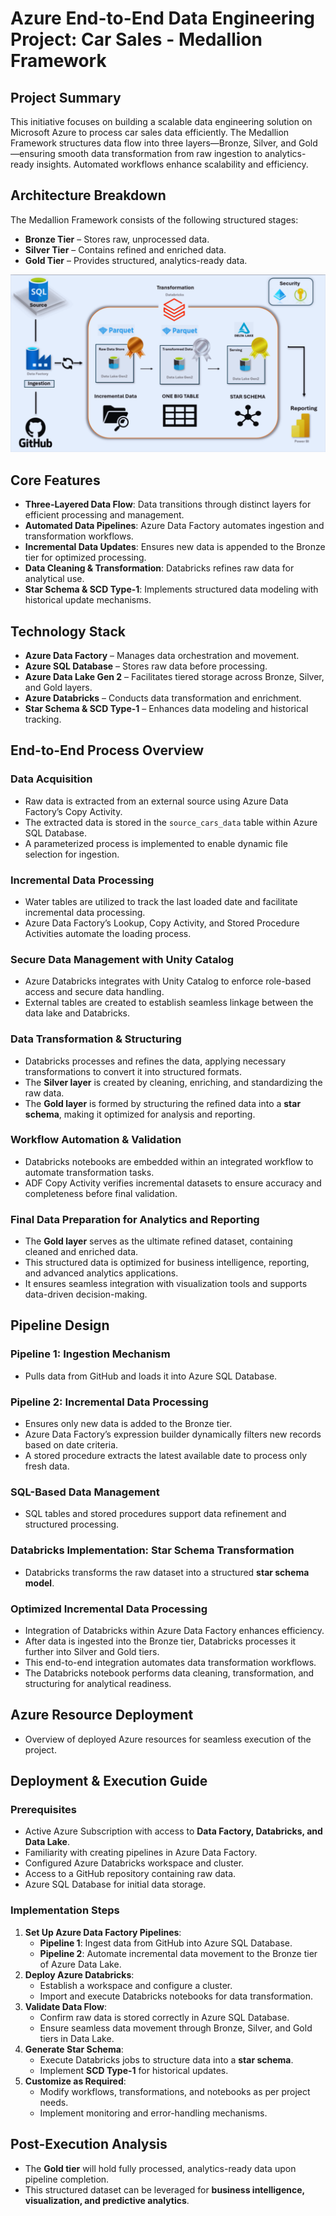 # Azure End-to-End Data Engineering Project: Car Sales - Medallion Framework

## Project Summary
This initiative focuses on building a scalable data engineering solution on Microsoft Azure to process car sales data efficiently. The Medallion Framework structures data flow into three layers—Bronze, Silver, and Gold—ensuring smooth data transformation from raw ingestion to analytics-ready insights. Automated workflows enhance scalability and efficiency.

## Architecture Breakdown
The Medallion Framework consists of the following structured stages:

- **Bronze Tier** – Stores raw, unprocessed data.
- **Silver Tier** – Contains refined and enriched data.
- **Gold Tier** – Provides structured, analytics-ready data.

![Architecture View](https://github.com/Chirudc/End_to_End_Azure_Data_Engineering_Medallion_Architecture_Project/blob/main/Car%20Sales%20Azure%20Data%20Engineering%20Medallion%20Architecture%20Project/Images/Medallion%20Architecture.png)

## Core Features
- **Three-Layered Data Flow**: Data transitions through distinct layers for efficient processing and management.
- **Automated Data Pipelines**: Azure Data Factory automates ingestion and transformation workflows.
- **Incremental Data Updates**: Ensures new data is appended to the Bronze tier for optimized processing.
- **Data Cleaning & Transformation**: Databricks refines raw data for analytical use.
- **Star Schema & SCD Type-1**: Implements structured data modeling with historical update mechanisms.

## Technology Stack
- **Azure Data Factory** – Manages data orchestration and movement.
- **Azure SQL Database** – Stores raw data before processing.
- **Azure Data Lake Gen 2** – Facilitates tiered storage across Bronze, Silver, and Gold layers.
- **Azure Databricks** – Conducts data transformation and enrichment.
- **Star Schema & SCD Type-1** – Enhances data modeling and historical tracking.

## End-to-End Process Overview
### Data Acquisition
- Raw data is extracted from an external source using Azure Data Factory’s Copy Activity.
- The extracted data is stored in the `source_cars_data` table within Azure SQL Database.
- A parameterized process is implemented to enable dynamic file selection for ingestion.

### Incremental Data Processing
- Water tables are utilized to track the last loaded date and facilitate incremental data processing.
- Azure Data Factory’s Lookup, Copy Activity, and Stored Procedure Activities automate the loading process.

### Secure Data Management with Unity Catalog
- Azure Databricks integrates with Unity Catalog to enforce role-based access and secure data handling.
- External tables are created to establish seamless linkage between the data lake and Databricks.

### Data Transformation & Structuring
- Databricks processes and refines the data, applying necessary transformations to convert it into structured formats.
- The **Silver layer** is created by cleaning, enriching, and standardizing the raw data.
- The **Gold layer** is formed by structuring the refined data into a **star schema**, making it optimized for analysis and reporting.

### Workflow Automation & Validation
- Databricks notebooks are embedded within an integrated workflow to automate transformation tasks.
- ADF Copy Activity verifies incremental datasets to ensure accuracy and completeness before final validation.

### Final Data Preparation for Analytics and Reporting
- The **Gold layer** serves as the ultimate refined dataset, containing cleaned and enriched data.
- This structured data is optimized for business intelligence, reporting, and advanced analytics applications.
- It ensures seamless integration with visualization tools and supports data-driven decision-making.

## Pipeline Design
### Pipeline 1: Ingestion Mechanism
- Pulls data from GitHub and loads it into Azure SQL Database.

### Pipeline 2: Incremental Data Processing
- Ensures only new data is added to the Bronze tier.
- Azure Data Factory’s expression builder dynamically filters new records based on date criteria.
- A stored procedure extracts the latest available date to process only fresh data.

### SQL-Based Data Management
- SQL tables and stored procedures support data refinement and structured processing.

### Databricks Implementation: Star Schema Transformation
- Databricks transforms the raw dataset into a structured **star schema model**.

### Optimized Incremental Data Processing
- Integration of Databricks within Azure Data Factory enhances efficiency.
- After data is ingested into the Bronze tier, Databricks processes it further into Silver and Gold tiers.
- This end-to-end integration automates data transformation workflows.
- The Databricks notebook performs data cleaning, transformation, and structuring for analytical readiness.

## Azure Resource Deployment
- Overview of deployed Azure resources for seamless execution of the project.

## Deployment & Execution Guide
### Prerequisites
- Active Azure Subscription with access to **Data Factory, Databricks, and Data Lake**.
- Familiarity with creating pipelines in Azure Data Factory.
- Configured Azure Databricks workspace and cluster.
- Access to a GitHub repository containing raw data.
- Azure SQL Database for initial data storage.

### Implementation Steps
1. **Set Up Azure Data Factory Pipelines**:  
   - **Pipeline 1**: Ingest data from GitHub into Azure SQL Database.  
   - **Pipeline 2**: Automate incremental data movement to the Bronze tier of Azure Data Lake.
2. **Deploy Azure Databricks**:  
   - Establish a workspace and configure a cluster.  
   - Import and execute Databricks notebooks for data transformation.
3. **Validate Data Flow**:  
   - Confirm raw data is stored correctly in Azure SQL Database.  
   - Ensure seamless data movement through Bronze, Silver, and Gold tiers in Data Lake.
4. **Generate Star Schema**:  
   - Execute Databricks jobs to structure data into a **star schema**.  
   - Implement **SCD Type-1** for historical updates.
5. **Customize as Required**:  
   - Modify workflows, transformations, and notebooks as per project needs.  
   - Implement monitoring and error-handling mechanisms.

## Post-Execution Analysis
- The **Gold tier** will hold fully processed, analytics-ready data upon pipeline completion.
- This structured dataset can be leveraged for **business intelligence, visualization, and predictive analytics**.
